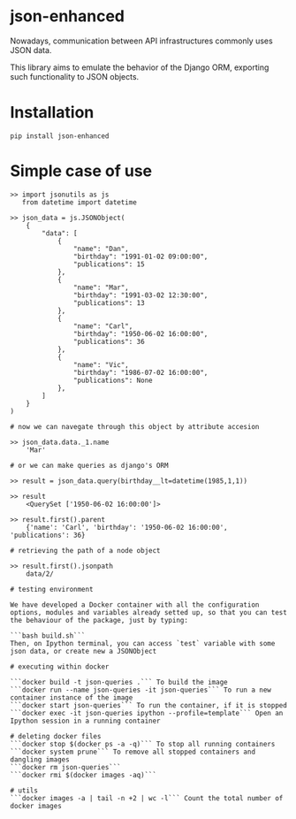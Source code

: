# json-enhanced
Nowadays, communication between API infrastructures commonly uses JSON data. 

This library aims to emulate the behavior of the Django ORM, exporting such functionality to JSON objects.

# Installation

```
pip install json-enhanced
```

# Simple case of use
```
>> import jsonutils as js
   from datetime import datetime

>> json_data = js.JSONObject(
    {
        "data": [
            {
                "name": "Dan",
                "birthday": "1991-01-02 09:00:00",
                "publications": 15
            },
            {
                "name": "Mar",
                "birthday": "1991-03-02 12:30:00",
                "publications": 13
            },
            {
                "name": "Carl",
                "birthday": "1950-06-02 16:00:00",
                "publications": 36
            },
            {
                "name": "Vic",
                "birthday": "1986-07-02 16:00:00",
                "publications": None
            },
        ]
    }
)

# now we can navegate through this object by attribute accesion

>> json_data.data._1.name
    'Mar'

# or we can make queries as django's ORM

>> result = json_data.query(birthday__lt=datetime(1985,1,1))

>> result
    <QuerySet ['1950-06-02 16:00:00']>

>> result.first().parent
    {'name': 'Carl', 'birthday': '1950-06-02 16:00:00', 'publications': 36}

# retrieving the path of a node object

>> result.first().jsonpath
    data/2/

# testing environment

We have developed a Docker container with all the configuration options, modules and variables already setted up, so that you can test the behaviour of the package, just by typing:

```bash build.sh```
Then, on Ipython terminal, you can access `test` variable with some json data, or create new a JSONObject

# executing within docker

```docker build -t json-queries .``` To build the image
```docker run --name json-queries -it json-queries``` To run a new container instance of the image
```docker start json-queries``` To run the container, if it is stopped
```docker exec -it json-queries ipython --profile=template``` Open an Ipython session in a running container

# deleting docker files
```docker stop $(docker ps -a -q)``` To stop all running containers
```docker system prune``` To remove all stopped containers and dangling images
```docker rm json-queries```
```docker rmi $(docker images -aq)```

# utils
```docker images -a | tail -n +2 | wc -l``` Count the total number of docker images


